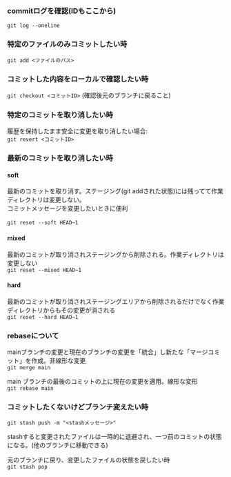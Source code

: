 ### commitログを確認(IDもここから)
`git log --oneline`

### 特定のファイルのみコミットしたい時
`git add <ファイルのパス>`

### コミットした内容をローカルで確認したい時
`git checkout <コミットID>`
(確認後元のブランチに戻ること)

### 特定のコミットを取り消したい時
履歴を保持したまま安全に変更を取り消したい場合:<br>
`git revert <コミットID>`
</br>

### 最新のコミットを取り消したい時
#### soft
最新のコミットを取り消す。ステージング(git addされた状態)には残ってて作業ディレクトリは変更しない。<br>
コミットメッセージを変更したいときに便利
</br>
<br>
`git reset --soft HEAD~1`
</br>

#### mixed
最新のコミットが取り消されステージングから削除される。作業ディレクトリは変更しない<br>
`git reset --mixed HEAD~1`
</br>

#### hard
最新のコミットが取り消されステージングエリアから削除されるだけでなく作業ディレクトリからもその変更が消される<br>
`git reset --hard HEAD~1`
</br>

### rebaseについて
mainブランチの変更と現在のブランチの変更を「統合」し新たな「マージコミット」を作成。非線形な変更<br>
`git merge main`
</br>

main ブランチの最後のコミットの上に現在の変更を適用。線形な変形<br>
`git rebase main`
</br>

### コミットしたくないけどブランチ変えたい時
`git stash push -m "<stashメッセージ>"`

stashすると変更されたファイルは一時的に退避され、一つ前のコミットの状態になる。(他のブランチに移動できる)

元のブランチに戻り、変更したファイルの状態を戻したい時<br>
`git stash pop`
</br>

